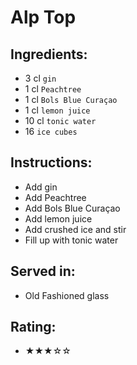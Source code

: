 # Alp Top

## Ingredients:
- 3 cl `gin`
- 1 cl `Peachtree`
- 1 cl `Bols Blue Curaçao`
- 1 cl `lemon juice`
- 10 cl `tonic water`
- 16 `ice cubes`

## Instructions:
- Add gin
- Add Peachtree
- Add Bols Blue Curaçao
- Add lemon juice
- Add crushed ice and stir
- Fill up with tonic water

## Served in:
- Old Fashioned glass

## Rating:
- ★★★☆☆